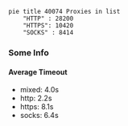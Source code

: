 
```mermaid
pie title 40074 Proxies in list
    "HTTP" : 28200
    "HTTPS": 10420
    "SOCKS" : 8414
```

### Some Info
#### Average Timeout

- mixed: 4.0s
- http: 2.2s
- https: 8.1s
- socks: 6.4s